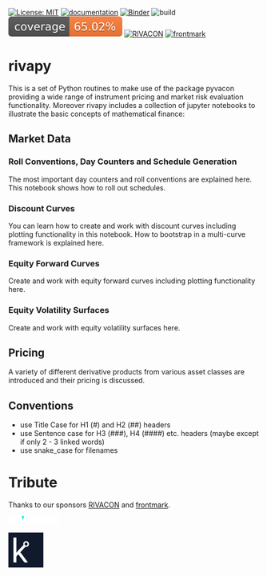 [![License: MIT](https://img.shields.io/badge/License-MIT-yellow.svg)](https://opensource.org/licenses/MIT)
[![documentation](https://img.shields.io/badge/-documentation-blue.svg)](https://rivacon.github.io/RiVaPy/)
[![Binder](https://mybinder.org/badge_logo.svg)](https://mybinder.org/v2/gh/RIVACON/RiVaPy/HEAD)
![build](https://github.com/RIVACON/RiVaPy/workflows/build/badge.svg)
[![Coverage](https://raw.githubusercontent.com/RIVACON/RiVaPy/gh-pages/coverage/coverage.svg)](https://rivacon.github.io/RiVaPy/coverage_report/)
[![RIVACON](https://img.shields.io/badge/powered%20by-RIVACON-lightgrey.svg)](https://www.rivacon.com/en/)
[![frontmark](https://img.shields.io/badge/powered%20by-frontmark-lightgrey.svg)](https://www.frontmark.de/)

# rivapy

This is a set of Python routines to make use of the package pyvacon providing a wide range of instrument pricing and market risk evaluation functionality.
Moreover rivapy includes a collection of jupyter notebooks to illustrate the basic concepts of mathematical finance:

## Market Data
### Roll Conventions, Day Counters and Schedule Generation
The most important day counters and roll conventions are explained here. This notebook shows how to roll out schedules.

### Discount Curves
You can learn how to create and work with discount curves including plotting functionality in this notebook. How to bootstrap in a multi-curve framework is explained here.

### Equity Forward Curves
Create and work with equity forward curves including plotting functionality here.

### Equity Volatility Surfaces
Create and work with equity volatility surfaces here.

## Pricing

A variety of different
derivative products from various asset classes are introduced and their pricing is discussed.

## Conventions

- use Title Case for H1 (#) and H2 (##) headers
- use Sentence case for H3 (###), H4 (####) etc. headers (maybe except if only 2 - 3 linked words)
- use snake_case for filenames

# Tribute

Thanks to our sponsors [RIVACON](https://www.rivacon.com/) and [frontmark](https://www.frontmark.de/).

[<img src="images/rivacon_logo.svg" width='100px'>](https://www.rivacon.com/)

[<img src="images/favicon.png" width='70px'>](https://www.frontmark.de/)

